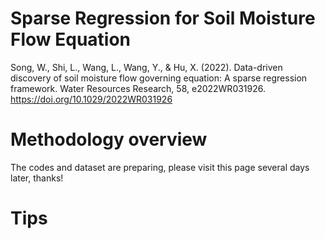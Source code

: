 # Sparse Regression for Soil Moisture Flow Equation


Song, W., Shi, L., Wang, L., Wang, Y., & Hu, X. (2022). Data-driven discovery of soil moisture flow governing equation: A sparse regression framework. Water Resources Research, 58, e2022WR031926. https://doi.org/10.1029/2022WR031926


# Methodology overview

The codes and dataset are preparing, please visit this page several days later, thanks!

# Tips
